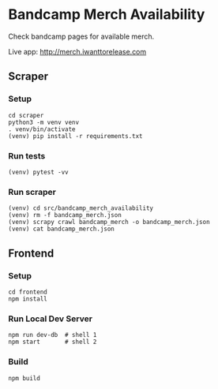 # Bandcamp Merch Availability

Check bandcamp pages for available merch.

Live app: <http://merch.iwanttorelease.com>

## Scraper

### Setup

    cd scraper
    python3 -m venv venv
    . venv/bin/activate
    (venv) pip install -r requirements.txt

### Run tests

    (venv) pytest -vv

### Run scraper

    (venv) cd src/bandcamp_merch_availability
    (venv) rm -f bandcamp_merch.json
    (venv) scrapy crawl bandcamp_merch -o bandcamp_merch.json
    (venv) cat bandcamp_merch.json

## Frontend

### Setup

    cd frontend
    npm install

### Run Local Dev Server

    npm run dev-db  # shell 1
    npm start       # shell 2

### Build

    npm build
